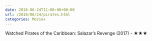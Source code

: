 ```yaml
---
date: 2018-06-24T11:00:00+00:00
url: /2018/06/24/pirates.html
categories: Movies
---
```

Watched Pirates of the Caribbean: Salazar’s Revenge (2017) - ★★★




